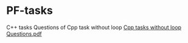 # PF-tasks
C++ tasks
Questions of Cpp task without loop
[Cpp tasks without loop Questions.pdf](https://github.com/user-attachments/files/17480621/Cpp.tasks.without.loop.Questions.pdf)
